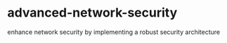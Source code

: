 # advanced-network-security
 enhance network security by implementing a robust security architecture 
